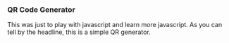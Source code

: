 ### QR Code Generator

This was just to play with javascript and learn more javascript. As you can tell by the headline, this is a simple QR generator.
